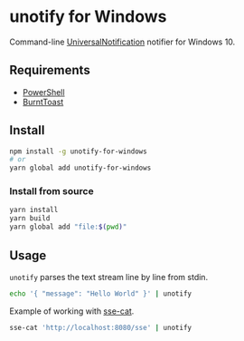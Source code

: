 # unotify for Windows

Command-line [UniversalNotification](https://github.com/UniversalNotification/spec) notifier for Windows 10.

## Requirements

- [PowerShell](https://github.com/PowerShell/PowerShell)
- [BurntToast](http://www.powershellgallery.com/packages/BurntToast/)

## Install

```sh
npm install -g unotify-for-windows
# or
yarn global add unotify-for-windows
```

### Install from source

```sh
yarn install
yarn build
yarn global add "file:$(pwd)"
```

## Usage

`unotify` parses the text stream line by line from stdin.

```sh
echo '{ "message": "Hello World" }' | unotify
```

Example of working with [sse-cat](https://www.npmjs.com/package/sse-cat).
```sh
sse-cat 'http://localhost:8080/sse' | unotify
```

